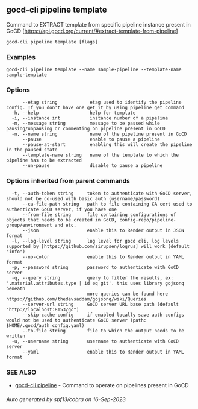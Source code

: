 ## gocd-cli pipeline template

Command to EXTRACT template from specific pipeline instance present in GoCD [https://api.gocd.org/current/#extract-template-from-pipeline]

```
gocd-cli pipeline template [flags]
```

### Examples

```
gocd-cli pipeline template --name sample-pipeline --template-name sample-template
```

### Options

```
      --etag string            etag used to identify the pipeline config. If you don't have one get it by using pipeline get command
  -h, --help                   help for template
  -i, --instance int           instance number of a pipeline
  -m, --message string         message to be passed while pausing/unpausing or commenting on pipeline present in GoCD
  -n, --name string            name of the pipeline present in GoCD
      --pause                  enable to pause a pipeline
      --pause-at-start         enabling this will create the pipeline in the paused state
      --template-name string   name of the template to which the pipeline has to be extracted
      --un-pause               disable to pause a pipeline
```

### Options inherited from parent commands

```
  -t, --auth-token string     token to authenticate with GoCD server, should not be co-used with basic auth (username/password)
      --ca-file-path string   path to file containing CA cert used to authenticate GoCD server, if you have one
      --from-file string      file containing configurations of objects that needs to be created in GoCD, config-repo/pipeline-group/environment and etc.
      --json                  enable this to Render output in JSON format
  -l, --log-level string      log level for gocd cli, log levels supported by [https://github.com/sirupsen/logrus] will work (default "info")
      --no-color              enable this to Render output in YAML format
  -p, --password string       password to authenticate with GoCD server
  -q, --query string          query to filter the results, ex: '.material.attributes.type | id eq git'. this uses library gojsonq beneath
                              more queries can be found here https://github.com/thedevsaddam/gojsonq/wiki/Queries
      --server-url string     GoCD server URL base path (default "http://localhost:8153/go")
      --skip-cache-config     if enabled locally save auth configs would not be used to authenticate GoCD server (path: $HOME/.gocd/auth_config.yaml)
      --to-file string        file to which the output needs to be written
  -u, --username string       username to authenticate with GoCD server
      --yaml                  enable this to Render output in YAML format
```

### SEE ALSO

* [gocd-cli pipeline](gocd-cli_pipeline.md)	 - Command to operate on pipelines present in GoCD

###### Auto generated by spf13/cobra on 16-Sep-2023
